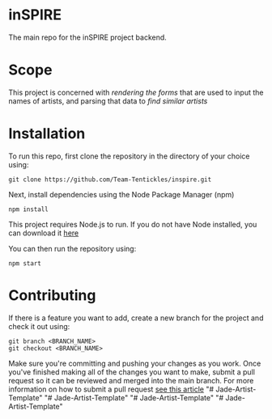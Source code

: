 # inSPIRE
The main repo for the inSPIRE project backend.

# Scope

This project is concerned with *rendering the forms* that are used to input the names of artists, and parsing that data to *find similar artists* 

# Installation

To run this repo, first clone the repository in the directory of your choice using: 

```
git clone https://github.com/Team-Tentickles/inspire.git
```

Next, install dependencies using the Node Package Manager (npm)

```
npm install
```
This project requires Node.js to run. If you do not have Node installed, you can download it [here](https://nodejs.org/en/)

You can then run the repository using:

```
npm start
```

# Contributing

If there is a feature you want to add, create a new branch for the project and check it out using:

```
git branch <BRANCH_NAME>
git checkout <BRANCH_NAME>
```

Make sure you're committing and pushing your changes as you work. Once you've finished making all of the changes you want to make, submit a pull request so it can be reviewed and merged into the main branch. For more information on how to submit a pull request [see this article](https://help.github.com/articles/using-pull-requests/)
"# Jade-Artist-Template" 
"# Jade-Artist-Template" 
"# Jade-Artist-Template" 
"# Jade-Artist-Template" 
